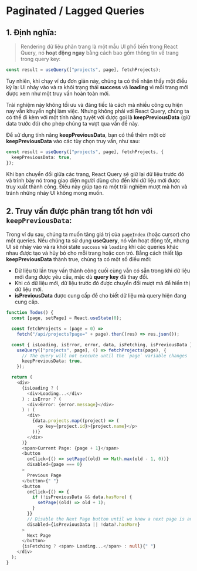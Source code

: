 # Paginated / Lagged Queries

## 1. Định nghĩa:

> Rendering dữ liệu phân trang là một mẫu UI phổ biến trong React Query, nó **hoạt động ngay** bằng cách bao gồm thông tin về trang trong query key:

```typescript
const result = useQuery(["projects", page], fetchProjects);
```

Tuy nhiên, khi chạy ví dụ đơn giản này, chúng ta có thể nhận thấy một điều kỳ lạ:
UI nhảy vào và ra khỏi trạng thái **success** và **loading** vì mỗi trang mới được xem như một truy vấn hoàn toàn mới.

Trải nghiệm này không tối ưu và đáng tiếc là cách mà nhiều công cụ hiện nay vẫn khuyến nghị làm việc. Nhưng không phải với React Query, chúng ta có thể đi kèm với một tính năng tuyệt vời được gọi là **keepPreviousData** (giữ data trước đó) cho phép chúng ta vượt qua vấn đề này.

Để sử dụng tính năng **keepPreviousData**, bạn có thể thêm một cờ **keepPreviousData** vào các tùy chọn truy vấn, như sau:

```typescript
const result = useQuery(["projects", page], fetchProjects, {
  keepPreviousData: true,
});
```

Khi bạn chuyển đổi giữa các trang, React Query sẽ giữ lại dữ liệu trước đó và trình bày nó trong giao diện người dùng cho đến khi dữ liệu mới được truy xuất thành công. Điều này giúp tạo ra một trải nghiệm mượt mà hơn và tránh những nhảy UI không mong muốn.

## 2. Truy vấn được phân trang tốt hơn với `keepPreviousData`:

Trong ví dụ sau, chúng ta muốn tăng giá trị của `pageIndex` (hoặc cursor) cho một queries. Nếu chúng ta sử dụng **useQuery**, nó vẫn hoạt động tốt, nhưng UI sẽ nhảy vào và ra khỏi state `success` và `loading` khi các queries khác nhau được tạo và hủy bỏ cho mỗi trang hoặc con trỏ. Bằng cách thiết lập **keepPreviousData** thành true, chúng ta có một số điều mới:

- Dữ liệu từ lần truy vấn thành công cuối cùng vẫn có sẵn trong khi dữ liệu mới đang được yêu cầu, mặc dù **query key** đã thay đổi.
- Khi có dữ liệu mới, dữ liệu trước đó được chuyển đổi mượt mà để hiển thị dữ liệu mới.
- **isPreviousData** được cung cấp để cho biết dữ liệu mà query hiện đang cung cấp.

```typescript
function Todos() {
  const [page, setPage] = React.useState(0);

  const fetchProjects = (page = 0) =>
    fetch("/api/projects?page=" + page).then((res) => res.json());

  const { isLoading, isError, error, data, isFetching, isPreviousData } =
    useQuery(["projects", page], () => fetchProjects(page), {
      // The query will not execute until the `page` variable changes
      keepPreviousData: true,
    });

  return (
    <div>
      {isLoading ? (
        <div>Loading...</div>
      ) : isError ? (
        <div>Error: {error.message}</div>
      ) : (
        <div>
          {data.projects.map((project) => (
            <p key={project.id}>{project.name}</p>
          ))}
        </div>
      )}
      <span>Current Page: {page + 1}</span>
      <button
        onClick={() => setPage((old) => Math.max(old - 1, 0))}
        disabled={page === 0}
      >
        Previous Page
      </button>{" "}
      <button
        onClick={() => {
          if (!isPreviousData && data.hasMore) {
            setPage((old) => old + 1);
          }
        }}
        // Disable the Next Page button until we know a next page is available
        disabled={isPreviousData || !data?.hasMore}
      >
        Next Page
      </button>
      {isFetching ? <span> Loading...</span> : null}{" "}
    </div>
  );
}
```
